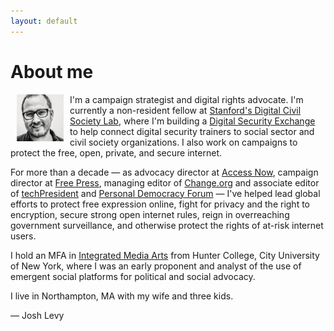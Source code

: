 ```yaml
---
layout: default
---
```


<div class="home">

  <h1 class="page-heading">About me</h1>

  <img src="/pics/b_w_levy.jpg" alt-="Levy painting" height="75" align="left" hspace="10">

  <p>I'm a campaign strategist and digital rights advocate. I'm currently a non-resident fellow at <a href="https://pacscenter.stanford.edu/digital-civil-society/">Stanford's Digital Civil Society Lab</a>, where I'm building a <a href="https://www.digitalsecurityexchange.org/">Digital Security Exchange</a> to help connect digital security trainers to social sector and civil society organizations. I also work on campaigns to protect the free, open, private, and secure internet. 

  <p>For more than a decade — as advocacy director at <a href="http://accessnow.org/">Access Now</a>, campaign director at <a href="http://www.freepress.net">Free Press</a>, managing editor of <a href="http://www.change.org">Change.org</a> and associate editor of <a href="http://www.techpresident.com">techPresident</a> and <a href="http://www.personaldemocracy.com">Personal Democracy Forum</a> — I've helped lead global efforts to protect free expression online, fight for privacy and the right to encryption, secure strong open internet rules, reign in overreaching government surveillance, and otherwise protect the rights of at-risk internet users.

  <p>I hold an MFA in <a href="http://ima-mfa.hunter.cuny.edu/">Integrated Media Arts</a> from Hunter College, City University of New York, where I was an early proponent and analyst of the use of emergent social platforms for political and social advocacy.

  <p>I live in Northampton, MA with my wife and three kids.

  <p>— Josh Levy


  <!-- <ul class="post-list">
    {% for post in site.posts %}
      <li>
        {% assign date_format = site.minima.date_format | default: "%b %-d, %Y" %}
        <span class="post-meta">{{ post.date | date: date_format }}</span>

        <h2>
          <a class="post-link" href="{{ post.url | relative_url }}">{{ post.title | escape }}</a>
        </h2>
      </li>
    {% endfor %}
  </ul> -->

</div>
